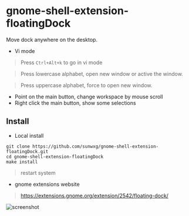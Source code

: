 # gnome-shell-extension-floatingDock

Move dock anywhere on the desktop.

* Vi mode
> Press `Ctrl+Alt+k` to go in vi mode

> Press lowercase alphabet, open new window or active the window.

> Press uppercase alphabet, force to open new window.

* Point on the main button, change workspace by mouse scroll
* Right click the main button, show some selections

## Install

* Local install

```
git clone https://github.com/sunwxg/gnome-shell-extension-floatingDock.git
cd gnome-shell-extension-floatingDock
make install
```

> restart system

* gnome extensions website

> https://extensions.gnome.org/extension/2542/floating-dock/

![screenshot](/screenshot.gif)
